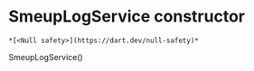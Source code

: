 


# SmeupLogService constructor




    *[<Null safety>](https://dart.dev/null-safety)*



SmeupLogService()












